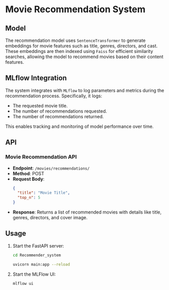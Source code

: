 # Movie Recommendation System

## Model

The recommendation model uses `SentenceTransformer` to generate embeddings for movie features such as title, genres, directors, and cast. These embeddings are then indexed using `Faiss` for efficient similarity searches, allowing the model to recommend movies based on their content features.

## MLflow Integration

The system integrates with `MLflow` to log parameters and metrics during the recommendation process. Specifically, it logs:
- The requested movie title.
- The number of recommendations requested.
- The number of recommendations returned.

This enables tracking and monitoring of model performance over time.

## API

### Movie Recommendation API
- **Endpoint**: `/movies/recommendations/`
- **Method**: POST
- **Request Body**:
    ```json
    {
      "title": "Movie Title",
      "top_n": 5
    }
    ```
- **Response**: Returns a list of recommended movies with details like title, genres, directors, and cover image.

## Usage

1. Start the FastAPI server:
   ```bash
   cd Recommender_system
   ```
   ```bash
   uvicorn main:app --reload
   ```
2. Start the MLFlow UI:
   ```bash
   mlflow ui
   ```
